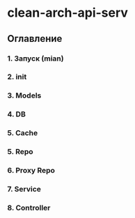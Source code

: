 # clean-arch-api-serv

## Оглавление

### 1. Запуск (mian)
### 2. init
### 3. Models
### 4. DB
### 5. Cache
### 5. Repo
### 6. Proxy Repo
### 7. Service
### 8. Controller